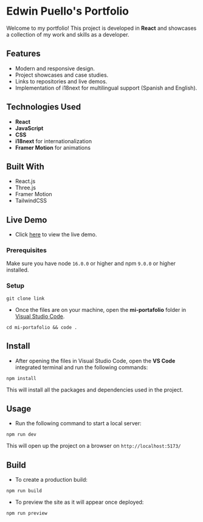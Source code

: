 # Edwin Puello's Portfolio

Welcome to my portfolio! This project is developed in **React** and showcases a collection of my work and skills as a developer.

## Features

- Modern and responsive design.
- Project showcases and case studies.
- Links to repositories and live demos.
- Implementation of i18next for multilingual support (Spanish and English).

## Technologies Used

- **React**
- **JavaScript**
- **CSS**
- **i18next** for internationalization
- **Framer Motion** for animations

## Built With

- React.js
- Three.js
- Framer Motion
- TailwindCSS

## Live Demo

- Click [here](https://edwinpuello.github.io/mi-portafolio/) to view the live demo.

### Prerequisites

Make sure you have node `16.0.0` or higher and npm `9.0.0` or higher installed.

### Setup

```
git clone link
```

- Once the files are on your machine, open the **mi-portafolio** folder in [Visual Studio Code](https://code.visualstudio.com/download).

```
cd mi-portafolio && code .
```

## Install

- After opening the files in Visual Studio Code, open the **VS Code** integrated terminal and run the following commands:

```
npm install
```

This will install all the packages and dependencies used in the project.

## Usage

- Run the following command to start a local server:

```
npm run dev
```

This will open up the project on a browser on `http://localhost:5173/`

## Build

- To create a production build:

```
npm run build
```

- To preview the site as it will appear once deployed:

```
npm run preview
```